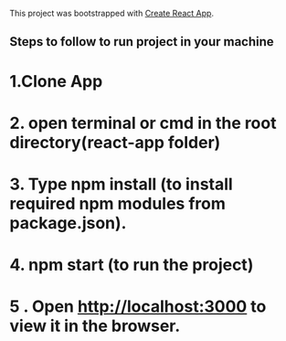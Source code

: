 This project was bootstrapped with [Create React App](https://github.com/facebook/create-react-app).

## Steps to follow to run project in your machine

# 1.Clone App
# 2. open terminal or cmd in the root directory(react-app folder)
# 3. Type npm install (to install required npm modules from package.json).
# 4. npm start (to run the project)
# 5 . Open [http://localhost:3000](http://localhost:3000) to view it in the browser.
